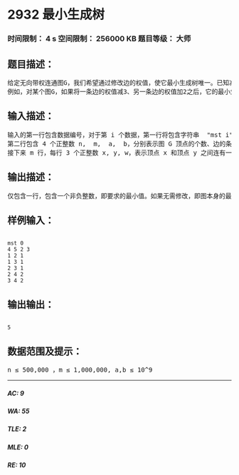 # 2932 最小生成树   
### 时间限制： 4 s     空间限制： 256000 KB     题目等级： 大师  
## 题目描述：  

<pre>
给定无向带权连通图G，我们希望通过修改边的权值，使它最小生成树唯一。已知减小、增加一条边的权值的单位代价分别为a和b，且修改后的权值必须为非负整数。  
例如，对某个图G，如果将一条边的权值减3、另一条边的权值加2之后，它的最小生成树唯一，则此时的代价之和是3a+2b。试计算代价之和。
</pre>
  
  
## 输入描述：  

<pre>
输入的第一行包含数据编号，对于第 i 个数据，第一行将包含字符串  "mst i"。 
第二行包含 4 个正整数 n,  m,  a,  b，分别表示图 G 顶点的个数、边的条数， 以及对一条边的权值减 1、加 1 的代价。 
接下来 m 行，每行 3 个正整数 x, y, w，表示顶点 x 和顶点 y 之间连有一条初始权值为 w 的边。顶点由 1 至 n 编号。 
</pre>
  
  
## 输出描述：  

<pre>
仅包含一行，包含一个非负整数，即要求的最小值。如果无需修改，即图本身的最小生成树就是唯一的，则输出 0。 
</pre>
  
  
## 样例输入：  

<pre><code>
mst 0  
4 5 2 3  
1 2 1  
1 3 1  
2 3 1  
2 4 2  
3 4 2
</code></pre>
  
  
## 输出输出：  

<pre><code>
5
</code></pre>
  
  
## 数据范围及提示：  

<pre>
n ≤ 500,000 ，m ≤ 1,000,000, a,b ≤ 10^9
</pre>
  
  
***  

##### AC: 9  
##### WA: 55  
##### TLE: 2  
##### MLE: 0  
##### RE: 10  
